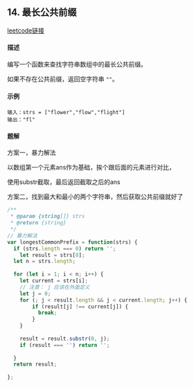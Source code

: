 ## 14. 最长公共前缀

[leetcode链接](https://leetcode-cn.com/problems/longest-common-prefix/)

#### 描述

编写一个函数来查找字符串数组中的最长公共前缀。

如果不存在公共前缀，返回空字符串 `""`。



#### 示例

```shell
输入：strs = ["flower","flow","flight"]
输出："fl"
```



#### 题解

方案一，暴力解法

以数组第一个元素ans作为基础，挨个跟后面的元素进行对比，

使用substr截取，最后返回截取之后的ans

方案二，找到最大和最小的两个字符串，然后获取公共前缀就好了

```js
/**
 * @param {string[]} strs
 * @return {string}
 */
// 暴力解法
var longestCommonPrefix = function(strs) {
  if (strs.length === 0) return '';
	let result = strs[0];
  let n = strs.length;
  
  for (let i = 1; i < n; i++) {
    let current = strs[i];
    // 注意： j 应该在外面定义
    let j = 0;
    for (; j < result.length && j < current.length; j++) {
      	if (result[j] !== current[j]) {
          break;
        }
    }
    
    result = result.substr(0, j);
    if (result === '') return '';
    
  }
  return result;
  
};
```

